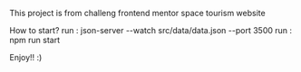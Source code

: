 This project is from challeng frontend mentor space tourism website

How to start?
run : json-server --watch src/data/data.json --port 3500
run : npm run start

Enjoy!! :)
